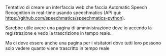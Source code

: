 Tentativo di creare un interfaccia web che faccia Automatic Speech Recognition in real-time usando speechmatics (API qui: https://github.com/speechmatics/speechmatics-python).

Sarebbe utile avere una pagina di amministrazione dove io accendo la registrazione e vedo la trascrizione in tempo reale.

Ma ci deve essere anche una pagina per i visitatori dove tutti loro possono solo vedere quanto viene trascritto in tempo reale
